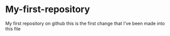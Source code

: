 # My-first-repository
My first repository on github
this is the first change that I've been made into this file
